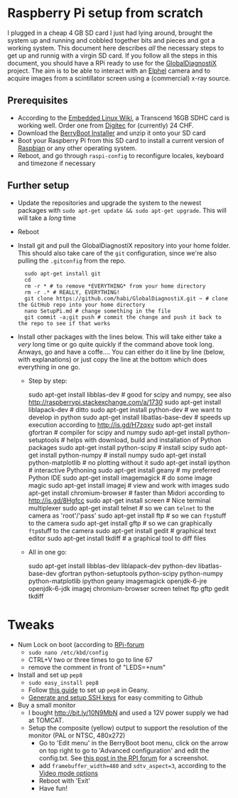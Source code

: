 # Raspberry Pi setup from scratch
I plugged in a cheap 4 GB SD card I just had lying around, brought the system up and running and cobbled together bits and pieces and got a working system.
This document here describes *all* the necessary steps to get up and runnig with a virgin SD card.
If you follow all the steps in this document, you should have a RPi ready to use for the [GlobalDiagnostiX](http://globaldiagnostix.org) project.
The aim is to be able to interact with an [Elphel](http://elphel.com) camera and to acquire images from a scintillator screen using a (commercial) x-ray source.

## Prerequisites
- According to the [Embedded Linux Wiki](http://elinux.org/RPi_SD_cards), a Transcend 16GB SDHC card is working well. Order one from [Digitec](https://www.digitec.ch/ProdukteDetails2.aspx?Reiter=Details&Artikel=194092) for (currently) 24 CHF.
- Download the [BerryBoot Installer](http://www.berryterminal.com/doku.php/berryboot) and unzip it onto your SD card
- Boot your Raspberry Pi from this SD card to install a current version of [Raspbian](http://www.raspbian.org/) or any other operating system.
- Reboot, and go through `raspi-config` to reconfigure locales, keyboard and timezone if necessary

## Further setup
- Update the repositories and upgrade the system to the newest packages with `sudo apt-get update && sudo apt-get upgrade`. 
This will will take a *long* time
- Reboot
- Install git and pull the GlobalDiagnostiX repository into your home folder.
This should also take care of the `git` configuration, since we're also pulling the `.gitconfig` from the repo.

        sudo apt-get install git
        cd
        rm -r * # to remove *EVERYTHING* from your home directory
        rm -r .* # REALLY, EVERYTHING!
        git clone https://github.com/habi/GlobalDiagnostiX.git ~ # clone the GitHub repo into your home directory
        nano SetupPi.md # change something in the file
        git commit -a;git push # commit the change and push it back to the repo to see if that works

- Install other packages with the lines below. This will take either take a *very* long time or go quite quickly if the command above took long. Anways, go and have a coffe....
You can either do it line by line (below, with explanations) or just copy the line at the bottom which does everything in one go.

	- Step by step:
	
		sudo apt-get install libblas-dev	# good for scipy and numpy, see also http://raspberrypi.stackexchange.com/a/1730
		sudo apt-get install liblapack-dev	# ditto
		sudo apt-get install python-dev		# we want to develop in python
		sudo apt-get install libatlas-base-dev	# speeds up execution according to http://is.gd/H7zqxv
		sudo apt-get install gfortran		# compiler for scipy and numpy
		sudo apt-get install python-setuptools	# helps with download, build and installation of Python packages
		sudo apt-get install python-scipy	# install scipy
		sudo apt-get install python-numpy	# install numpy
		sudo apt-get install python-matplotlib	# no plotting without it
		sudo apt-get install ipython		# interactive Pythoning
		sudo apt-get install geany		# my preferred Python IDE
		sudo apt-get install imagemagick	# do some image magic
		sudo apt-get install imagej		# view and work with images
		sudo apt-get install chromium-browser	# faster than Midori according to http://is.gd/8Hgfcc
		sudo apt-get install screen		# Nice terminal multiplexer
		sudo apt-get install telnet 		# so we can `telnet` to the camera as 'root'/'pass'
		sudo apt-get install ftp		# so we can `ftp`stuff to the camera
		sudo apt-get install gftp		# so we can graphically `ftp`stuff to the camera
		sudo apt-get install gedit		# graphical text editor
		sudo apt-get install tkdiff		# a graphical tool to diff files

    - All in one go:

		sudo apt-get install libblas-dev liblapack-dev python-dev libatlas-base-dev gfortran python-setuptools python-scipy python-numpy python-matplotlib ipython geany imagemagick openjdk-6-jre openjdk-6-jdk imagej chromium-browser screen telnet ftp gftp gedit tkdiff

# Tweaks
- Num Lock on boot (according to [RPi-forum](http://is.gd/Fa0DxF)
	- `sudo nano /etc/kbd/config`
	- CTRL+V two or three times to go to line 67
	- remove the comment in front of "LEDS=+num"
- Install and set up `pep8`
	- `sudo easy_install pep8`
	- Follow [this guide](http://www.venkysblog.com/pep8-and-pylint-in-geany) to set up `pep8` in Geany.
	- [Generate and setup SSH keys](https://help.github.com/articles/generating-ssh-keys) for easy commiting to Github
- Buy a small monitor
	- I bought http://bit.ly/10N9MbN and used a 12V power supply we had at TOMCAT.
	- Setup the composite (yellow) output to support the resolution of the monitor (PAL or NTSC, 480x272)
		- Go to 'Edit menu' in the BerryBoot boot menu, click on the arrow on top right to go to 'Advanced configuration' and edit the config.txt. See [this post in the RPI forum](http://raspberrypi.org/phpBB3//viewtopic.php?f=26&t=16403) for a screenshot.
		- add `framebuffer_width=480` and `sdtv_aspect=3`, according to the [Video mode options](http://elinux.org/RPiconfig#Video_mode_options)
		- Reboot with 'Exit'
        - Have fun!
